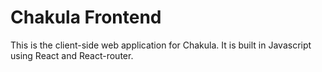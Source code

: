 # Chakula Frontend
This is the client-side web application for Chakula. It is built in Javascript using React and React-router.
